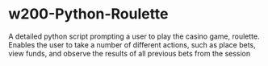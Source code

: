 # w200-Python-Roulette
A detailed python script prompting a user to play the casino game, roulette. Enables the user to take a number of different actions, such as place bets, view funds, and observe the results of all previous bets from the session
